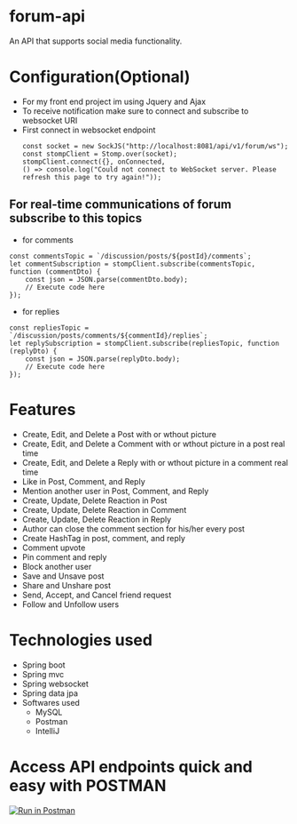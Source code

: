 # forum-api
An API that supports social media functionality.

# Configuration(Optional)
 - For my front end project im using Jquery and Ajax
 - To receive notification make sure to connect and subscribe to websocket URI
 - First connect in websocket endpoint
   ```
   const socket = new SockJS("http://localhost:8081/api/v1/forum/ws");
   const stompClient = Stomp.over(socket);
   stompClient.connect({}, onConnected,
   () => console.log("Could not connect to WebSocket server. Please refresh this page to try again!"));
   ```
## For real-time communications of forum subscribe to this topics
  - for comments
  ```
  const commentsTopic = `/discussion/posts/${postId}/comments`;
  let commentSubscription = stompClient.subscribe(commentsTopic, function (commentDto) {
      const json = JSON.parse(commentDto.body);
      // Execute code here
  });
  ```
  - for replies
  ```
  const repliesTopic = `/discussion/posts/comments/${commentId}/replies`;
  let replySubscription = stompClient.subscribe(repliesTopic, function (replyDto) {
      const json = JSON.parse(replyDto.body);
      // Execute code here
  });
  ```
     
# Features
- Create, Edit, and Delete a Post with or wthout picture
- Create, Edit, and Delete a Comment with or wthout picture in a post real time
- Create, Edit, and Delete a Reply with or wthout picture in a comment real time
- Like in Post, Comment, and Reply
- Mention another user in Post, Comment, and Reply
- Create, Update, Delete Reaction in Post
- Create, Update, Delete Reaction in Comment
- Create, Update, Delete Reaction in Reply
- Author can close the comment section for his/her every post
- Create HashTag in post, comment, and reply
- Comment upvote
- Pin comment and reply
- Block another user
- Save and Unsave post
- Share and Unshare post
- Send, Accept, and Cancel friend request
- Follow and Unfollow users

# Technologies used
- Spring boot
- Spring mvc
- Spring websocket
- Spring data jpa
 - Softwares used
   - MySQL
   - Postman
   - IntelliJ

# Access API endpoints quick and easy with POSTMAN
[![Run in Postman](https://run.pstmn.io/button.svg)](https://app.getpostman.com/run-collection/26932885-4e1fa1f7-9e7b-4089-aeca-68ab357fcde0?action=collection%2Ffork&source=rip_markdown&collection-url=entityId%3D26932885-4e1fa1f7-9e7b-4089-aeca-68ab357fcde0%26entityType%3Dcollection%26workspaceId%3Dc37ab156-57a3-4304-8ee9-d7bdc45ae1f4)
